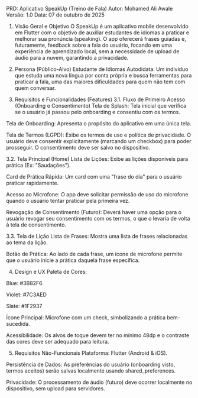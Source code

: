 PRD: Aplicativo SpeakUp (Treino de Fala)
Autor: Mohamed Ali Awale
Versão: 1.0
Data: 07 de outubro de 2025

1. Visão Geral e Objetivo
O SpeakUp é um aplicativo mobile desenvolvido em Flutter com o objetivo de auxiliar estudantes de idiomas a praticar e melhorar sua pronúncia (speaking). O app oferecerá frases guiadas e, futuramente, feedback sobre a fala do usuário, focando em uma experiência de aprendizado local, sem a necessidade de upload de áudio para a nuvem, garantindo a privacidade.

2. Persona (Público-Alvo)
Estudante de Idiomas Autodidata: Um indivíduo que estuda uma nova língua por conta própria e busca ferramentas para praticar a fala, uma das maiores dificuldades para quem não tem com quem conversar.

3. Requisitos e Funcionalidades (Features)
3.1. Fluxo de Primeiro Acesso (Onboarding e Consentimento)
Tela de Splash: Tela inicial que verifica se o usuário já passou pelo onboarding e consentiu com os termos.

Tela de Onboarding: Apresenta o propósito do aplicativo em uma única tela.

Tela de Termos (LGPD): Exibe os termos de uso e política de privacidade. O usuário deve consentir explicitamente (marcando um checkbox) para poder prosseguir. O consentimento deve ser salvo no dispositivo.

3.2. Tela Principal (Home)
Lista de Lições: Exibe as lições disponíveis para prática (Ex: "Saudações").

Card de Prática Rápida: Um card com uma "frase do dia" para o usuário praticar rapidamente.

Acesso ao Microfone: O app deve solicitar permissão de uso do microfone quando o usuário tentar praticar pela primeira vez.

Revogação de Consentimento (Futuro): Deverá haver uma opção para o usuário revogar seu consentimento com os termos, o que o levaria de volta à tela de consentimento.

3.3. Tela de Lição
Lista de Frases: Mostra uma lista de frases relacionadas ao tema da lição.

Botão de Prática: Ao lado de cada frase, um ícone de microfone permite que o usuário inicie a prática daquela frase específica.

4. Design e UX
Paleta de Cores:

Blue: #3B82F6

Violet: #7C3AED

Slate: #1F2937

Ícone Principal: Microfone com um check, simbolizando a prática bem-sucedida.

Acessibilidade: Os alvos de toque devem ter no mínimo 48dp e o contraste das cores deve ser adequado para leitura.

5. Requisitos Não-Funcionais
Plataforma: Flutter (Android & iOS).

Persistência de Dados: As preferências do usuário (onboarding visto, termos aceitos) serão salvas localmente usando shared_preferences.

Privacidade: O processamento de áudio (futuro) deve ocorrer localmente no dispositivo, sem upload para servidores.